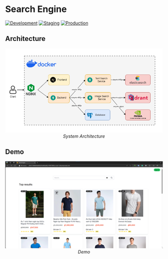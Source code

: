 # Search Engine

[![Development](https://github.com/vectornguyen76/search-engine/actions/workflows/development_pipeline.yml/badge.svg)](https://github.com/vectornguyen76/search-engine/actions/workflows/development_pipeline.yml)
[![Staging](https://github.com/vectornguyen76/search-engine/actions/workflows/staging_pipeline.yml/badge.svg)](https://github.com/vectornguyen76/search-engine/actions/workflows/staging_pipeline.yml)
[![Production](https://github.com/vectornguyen76/search-engine/actions/workflows/production_pipeline.yml/badge.svg)](https://github.com/vectornguyen76/search-engine/actions/workflows/production_pipeline.yml)

## Architecture

  <p align="center">
  <img src="./assets/images/architectures.png" alt="Architecture" />
  <br>
  <em>System Architecture</em>
  </p>

## Demo

  <p align="center">
  <img src="./assets/images/demo.png" alt="Demo" />
  <br>
  <em>Demo</em>
  </p>
